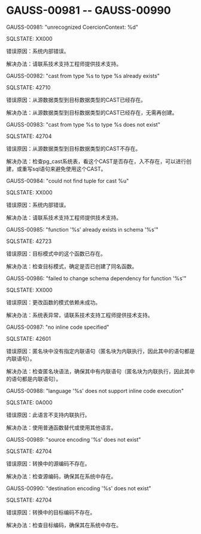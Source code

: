 # GAUSS-00981 -- GAUSS-00990<a name="ZH-CN_TOPIC_0302073027"></a>

GAUSS-00981: "unrecognized CoercionContext: %d"

SQLSTATE: XX000

错误原因：系统内部错误。

解决办法：请联系技术支持工程师提供技术支持。

GAUSS-00982: "cast from type %s to type %s already exists"

SQLSTATE: 42710

错误原因：从源数据类型到目标数据类型的CAST已经存在。

解决办法：从源数据类型到目标数据类型的CAST已经存在，无需再创建。

GAUSS-00983: "cast from type %s to type %s does not exist"

SQLSTATE: 42704

错误原因：从源数据类型到目标数据类型的CAST不存在。

解决办法：检查pg\_cast系统表，看这个CAST是否存在，入不存在，可以进行创建，或重写sql语句来避免使用这个CAST。

GAUSS-00984: "could not find tuple for cast %u"

SQLSTATE: XX000

错误原因：系统内部错误。

解决办法：请联系技术支持工程师提供技术支持。

GAUSS-00985: "function '%s' already exists in schema '%s'"

SQLSTATE: 42723

错误原因：目标模式中的这个函数已存在。

解决办法：检查目标模式，确定是否已创建了同名函数。

GAUSS-00986: "failed to change schema dependency for function '%s'"

SQLSTATE: XX000

错误原因：更改函数的模式依赖未成功。

解决办法：系统表异常，请联系技术支持工程师提供技术支持。

GAUSS-00987: "no inline code specified"

SQLSTATE: 42601

错误原因：匿名块中没有指定内联语句（匿名块为内联执行，因此其中的语句都是内联语句）。

解决办法：检查匿名块语法，确保其中有内联语句（匿名块为内联执行，因此其中的语句都是内联语句）。

GAUSS-00988: "language '%s' does not support inline code execution"

SQLSTATE: 0A000

错误原因：此语言不支持内联执行。

解决办法：使用普通函数替代或使用其他语言。

GAUSS-00989: "source encoding '%s' does not exist"

SQLSTATE: 42704

错误原因：转换中的源编码不存在。

解决办法：检查源编码，确保其在系统中存在。

GAUSS-00990: "destination encoding '%s' does not exist"

SQLSTATE: 42704

错误原因：转换中的目标编码不存在。

解决办法：检查目标编码，确保其在系统中存在。

